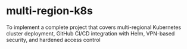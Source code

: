 # multi-region-k8s
To implement a complete project that covers multi-regional Kubernetes cluster deployment, GitHub CI/CD integration with Helm, VPN-based security, and hardened access control
